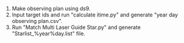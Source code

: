 1. Make observing plan using ds9.
2. Input target ids and run "calculate itime.py" and generate "year day observing plan.csv".
3. Run "Match Multi Laser Guide Star.py" and generate "Starlist_%year%day.list" file.